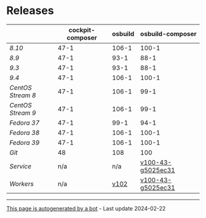 # Releases
|       | cockpit-composer    | osbuild    | osbuild-composer    |
|-------|---------------------|------------|---------------------|
*8.10* | 47-1 | 106-1 | 100-1
*8.9* | 47-1 | 93-1 | 88-1
*9.3* | 47-1 | 93-1 | 88-1
*9.4* | 47-1 | 106-1 | 100-1
*CentOS Stream 8* | 47-1 | 106-1 | 99-1
*CentOS Stream 9* | 47-1 | 106-1 | 99-1
*Fedora 37* | 47-1 | 99-1 | 94-1
*Fedora 38* | 47-1 | 106-1 | 100-1
*Fedora 39* | 47-1 | 106-1 | 100-1
*Git* | 48 | 108 | 100
*Service* | n/a | n/a | [v100-43-g5025ec31](https://github.com/osbuild/osbuild-composer/compare/v100-43-g5025ec31...main)
*Workers* | n/a | [v102](https://github.com/osbuild/osbuild/compare/v102...main) | [v100-43-g5025ec31](https://github.com/osbuild/osbuild-composer/compare/v100-43-g5025ec31...main)

---

[This page is autogenerated by a bot](https://gitlab.cee.redhat.com/osbuild/guides-bot/-/blob/main/release_overview.py) - Last update 2024-02-22